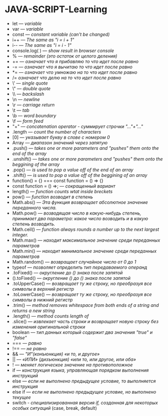 # JAVA-SCRIPT-Learning
- let — *variable*
- var — *variable*
- const — *constant variable (can't be changed)*
- i++ — *The same as "i = i + 1"*
- i-- — *The same as "i = i - 1"*
- console.log( ) — *show result in browser console*
- %  — *remainder (это остаток от целого деления)*
- += — *означает что я прибавляю то что идет после равно*
- -= — *означает что я вычитаю то что идет после равно*
- \*= — *означает что умножаю на то что идет после равно*
- /=  *означает что делю на то что идет после равно*
- \\' — *single quote*
- \\" — *double quote*
- \\\\ — *backslash*
- \n —	*newline*
- \r —	*carriage return*
- \t —	*tab*
- \b —	*word boundary*
- \f — *form feed*
- "+" — *concatenation operator - суммирует строчки "..."+"..."*
- .length — *count the number of characters*
- [0] — *указывает букву в слове с номером 0*
- Array — *диапазон значений через запятую*
- .push() — *takes one or more parameters and "pushes" them onto the end of the array*
- .unshift() — *takes one or more parameters and "pushes" them onto the beggining of the array*
- .pop() — *is used to pop a value off of the end of an array*
- .shift() — *is used to pop a value off of the beggining of an array*
- function() = {} === const function = () => {}
- const function = () =>; — *сокращенный вариант*
- length() — *function counts wtat inside breckets*
- pow() — *function возводит в степень*
- Math.abs() — *Эта функция возвращает абсолютное значение переданного числа.*
- Math.pow() — *возводящая число в какую-нибудь степень, принимает два параметра: какое число возводить и в какую степень возводить.*
- Math.ceil() — *function always rounds a number up to the next largest integer.*
- Math.max() — *находит максимальное значение среди переданных параметров*
- Math.min() — *находит минимальное значение среди переданных параметров*
- Math.random() — *возвращает случайное число от 0 до 1*
- typeof  — *позволяет определить тип передаваемого операнд*
- .toFixed() — *округление до () знака после запятой*
- ().toFixed() — *округление () до () знака после запятой*
- .toUpperCase() — *возвращает ту же строку, но преобразуя все символы в верхний регистр*
- .toLowerCase() — *возвращает ту же строку, но преобразуя все символы в нижний регистр*
- .trim() — *method removes whitespace from both ends of a string and returns a new string*
- .length() — *method counts length of*
- .slice() — *извлекает часть строки и возвращает новую строку без изменения оригинальной строки*
- boolean — *тип данных который содержит два значения "true" и "false"*
- === — *равно*
- !== — *не равно*
- && — *"И"(конъюнкция) «и то, и другое»*
- || — *«ИЛИ» (дизъюнкция) «или то, или другое, или оба»*
- ! — *меняет логическое значение на противоположное*
- if — *конструкция языка, управляющая порядком выполнения инструкций*
- else — *если не выполнено предыдущее условие, то выполняется инструкция*
- else if — *если не выполнено предыдущее условие, но выполнено текущее*
- switch - *специализированная версия if, созданная для некоторых особых ситуаций* (case, break, default)
